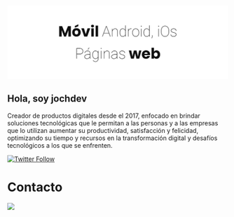 ![Jochdev - Fullstack developer](https://raw.githubusercontent.com/jochdev/jochdev/master/assets/header.png)

## Hola, soy jochdev

Creador de productos digitales desde el 2017, enfocado en brindar soluciones
tecnológicas que le permitan a las personas y a las empresas que lo utilizan
aumentar su productividad, satisfacción y felicidad, optimizando su tiempo y
recursos en la transformación digital y desafíos tecnológicos a los que se
enfrenten.

<div>
  <a href="https://twitter.com/jochdev"><img alt="Twitter Follow" src="https://img.shields.io/twitter/follow/jochdev?style=social"><a/>
</div>

# Contacto

![](https://komarev.com/ghpvc/?username=jochdev)
